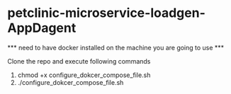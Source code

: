 # petclinic-microservice-loadgen-AppDagent


*** need to have docker installed on the machine you are going to use *** 

Clone the repo and execute following commands
1. chmod +x configure_dokcer_compose_file.sh
2. ./configure_dokcer_compose_file.sh


